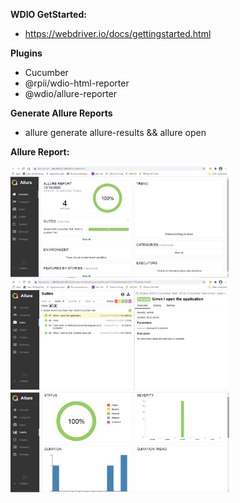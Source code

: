 **WDIO GetStarted:**
* https://webdriver.io/docs/gettingstarted.html

**Plugins**
* Cucumber
* @rpii/wdio-html-reporter
* @wdio/allure-reporter

**Generate Allure Reports**
* allure generate allure-results && allure open

**Allure Report:**
<div align="left">
  <img src="images/allure_1.png" width="350">
  <img src="images/allure_2.png" width="350">
  <img src="images/allure_3.png" width="350">
</div>
